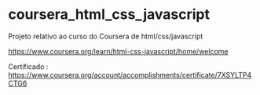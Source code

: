 # coursera_html_css_javascript

Projeto relativo ao curso do Coursera de html/css/javascript

https://www.coursera.org/learn/html-css-javascript/home/welcome

Certificado : https://www.coursera.org/account/accomplishments/certificate/7XSYLTP4CTG6

